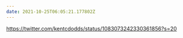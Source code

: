 ```yaml
---
date: 2021-10-25T06:05:21.177802Z
---
```

https://twitter.com/kentcdodds/status/1083073242330361856?s=20
